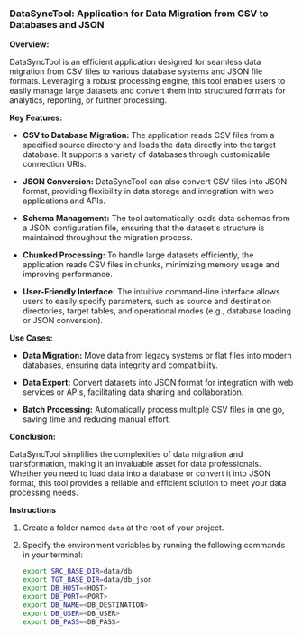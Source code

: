 ### DataSyncTool: Application for Data Migration from CSV to Databases and JSON

**Overview:**

DataSyncTool is an efficient application designed for seamless data migration from CSV files to various database systems and JSON file formats. Leveraging a robust processing engine, this tool enables users to easily manage large datasets and convert them into structured formats for analytics, reporting, or further processing.

**Key Features:**

- **CSV to Database Migration:** The application reads CSV files from a specified source directory and loads the data directly into the target database. It supports a variety of databases through customizable connection URIs.

- **JSON Conversion:** DataSyncTool can also convert CSV files into JSON format, providing flexibility in data storage and integration with web applications and APIs.

- **Schema Management:** The tool automatically loads data schemas from a JSON configuration file, ensuring that the dataset's structure is maintained throughout the migration process.

- **Chunked Processing:** To handle large datasets efficiently, the application reads CSV files in chunks, minimizing memory usage and improving performance.

- **User-Friendly Interface:** The intuitive command-line interface allows users to easily specify parameters, such as source and destination directories, target tables, and operational modes (e.g., database loading or JSON conversion).

**Use Cases:**

- **Data Migration:** Move data from legacy systems or flat files into modern databases, ensuring data integrity and compatibility.

- **Data Export:** Convert datasets into JSON format for integration with web services or APIs, facilitating data sharing and collaboration.

- **Batch Processing:** Automatically process multiple CSV files in one go, saving time and reducing manual effort.

**Conclusion:**

DataSyncTool simplifies the complexities of data migration and transformation, making it an invaluable asset for data professionals. Whether you need to load data into a database or convert it into JSON format, this tool provides a reliable and efficient solution to meet your data processing needs.

**Instructions**

1. Create a folder named `data` at the root of your project.
2. Specify the environment variables by running the following commands in your terminal:

   ```bash
   export SRC_BASE_DIR=data/db
   export TGT_BASE_DIR=data/db_json
   export DB_HOST=<HOST>
   export DB_PORT=<PORT>
   export DB_NAME=<DB_DESTINATION>
   export DB_USER=<DB_USER>
   export DB_PASS=<DB_PASS>
   ```
